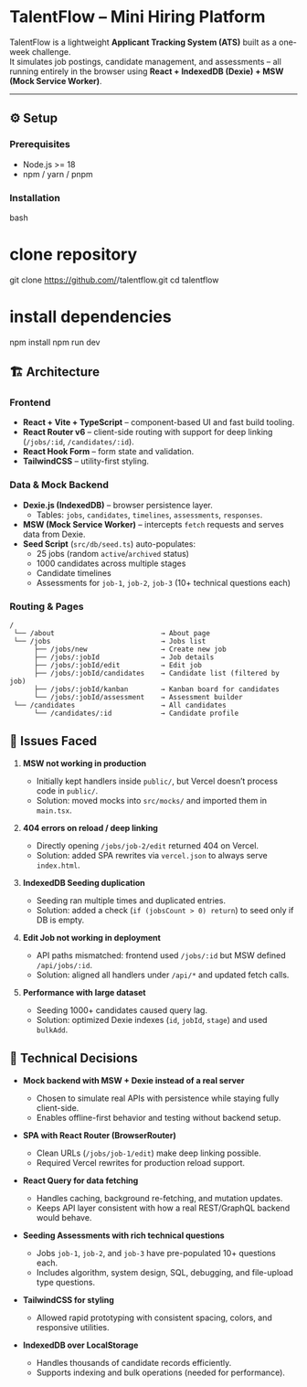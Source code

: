 # TalentFlow – Mini Hiring Platform

TalentFlow is a lightweight **Applicant Tracking System (ATS)** built as a one-week challenge.  
It simulates job postings, candidate management, and assessments – all running entirely in the browser using **React + IndexedDB (Dexie) + MSW (Mock Service Worker)**.

---

## ⚙️ Setup

### Prerequisites
- Node.js >= 18
- npm / yarn / pnpm

### Installation
bash
# clone repository
git clone https://github.com/<your-username>/talentflow.git
cd talentflow

# install dependencies
npm install
npm run dev
## 🏗️ Architecture

### Frontend
- **React + Vite + TypeScript** – component-based UI and fast build tooling.  
- **React Router v6** – client-side routing with support for deep linking (`/jobs/:id`, `/candidates/:id`).    
- **React Hook Form** – form state and validation.  
- **TailwindCSS** – utility-first styling.

### Data & Mock Backend
- **Dexie.js (IndexedDB)** – browser persistence layer.  
  - Tables: `jobs`, `candidates`, `timelines`, `assessments`, `responses`.  
- **MSW (Mock Service Worker)** – intercepts `fetch` requests and serves data from Dexie.  
- **Seed Script** (`src/db/seed.ts`) auto-populates:  
  - 25 jobs (random `active`/`archived` status)  
  - 1000 candidates across multiple stages  
  - Candidate timelines  
  - Assessments for `job-1`, `job-2`, `job-3` (10+ technical questions each)

### Routing & Pages
```text
/
 └── /about                          → About page
 └── /jobs                           → Jobs list
      ├── /jobs/new                  → Create new job
      ├── /jobs/:jobId               → Job details
      ├── /jobs/:jobId/edit          → Edit job
      ├── /jobs/:jobId/candidates    → Candidate list (filtered by job)
      ├── /jobs/:jobId/kanban        → Kanban board for candidates
      └── /jobs/:jobId/assessment    → Assessment builder
 └── /candidates                     → All candidates
      └── /candidates/:id            → Candidate profile
```
## 🐞 Issues Faced

1. **MSW not working in production**  
   - Initially kept handlers inside `public/`, but Vercel doesn’t process code in `public/`.  
   - Solution: moved mocks into `src/mocks/` and imported them in `main.tsx`.

2. **404 errors on reload / deep linking**  
   - Directly opening `/jobs/job-2/edit` returned 404 on Vercel.  
   - Solution: added SPA rewrites via `vercel.json` to always serve `index.html`.

3. **IndexedDB Seeding duplication**  
   - Seeding ran multiple times and duplicated entries.  
   - Solution: added a check (`if (jobsCount > 0) return`) to seed only if DB is empty.

4. **Edit Job not working in deployment**  
   - API paths mismatched: frontend used `/jobs/:id` but MSW defined `/api/jobs/:id`.  
   - Solution: aligned all handlers under `/api/*` and updated fetch calls.

5. **Performance with large dataset**  
   - Seeding 1000+ candidates caused query lag.  
   - Solution: optimized Dexie indexes (`id`, `jobId`, `stage`) and used `bulkAdd`.
## 🤔 Technical Decisions

- **Mock backend with MSW + Dexie instead of a real server**  
  - Chosen to simulate real APIs with persistence while staying fully client-side.  
  - Enables offline-first behavior and testing without backend setup.  

- **SPA with React Router (BrowserRouter)**  
  - Clean URLs (`/jobs/job-1/edit`) make deep linking possible.  
  - Required Vercel rewrites for production reload support.  

- **React Query for data fetching**  
  - Handles caching, background re-fetching, and mutation updates.  
  - Keeps API layer consistent with how a real REST/GraphQL backend would behave.  

- **Seeding Assessments with rich technical questions**  
  - Jobs `job-1`, `job-2`, and `job-3` have pre-populated 10+ questions each.  
  - Includes algorithm, system design, SQL, debugging, and file-upload type questions.  

- **TailwindCSS for styling**  
  - Allowed rapid prototyping with consistent spacing, colors, and responsive utilities.  

- **IndexedDB over LocalStorage**  
  - Handles thousands of candidate records efficiently.  
  - Supports indexing and bulk operations (needed for performance).  
